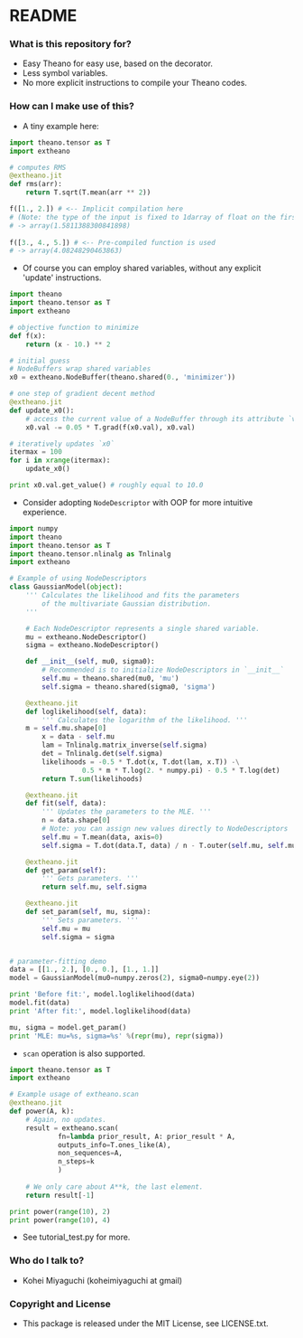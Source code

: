 # README #

### What is this repository for? ###

* Easy Theano for easy use, based on the decorator.
* Less symbol variables.
* No more explicit instructions to compile your Theano codes.

### How can I make use of this? ###

* A tiny example here:  
```python
import theano.tensor as T  
import extheano  

# computes RMS
@extheano.jit
def rms(arr):
    return T.sqrt(T.mean(arr ** 2))

f([1., 2.]) # <-- Implicit compilation here
# (Note: the type of the input is fixed to 1darray of float on the first call)  
# -> array(1.5811388300841898)  
  
f([3., 4., 5.]) # <-- Pre-compiled function is used  
# -> array(4.08248290463863)  
```  
  
* Of course you can employ shared variables, without any explicit 'update' instructions.  
```python
import theano
import theano.tensor as T
import extheano

# objective function to minimize
def f(x):
    return (x - 10.) ** 2

# initial guess
# NodeBuffers wrap shared variables
x0 = extheano.NodeBuffer(theano.shared(0., 'minimizer'))

# one step of gradient decent method
@extheano.jit
def update_x0():
    # access the current value of a NodeBuffer through its attribute `val`
    x0.val -= 0.05 * T.grad(f(x0.val), x0.val)

# iteratively updates `x0`
itermax = 100
for i in xrange(itermax):
    update_x0()

print x0.val.get_value() # roughly equal to 10.0
```

* Consider adopting `NodeDescriptor` with OOP for more intuitive experience.  
```python
import numpy
import theano
import theano.tensor as T
import theano.tensor.nlinalg as Tnlinalg
import extheano

# Example of using NodeDescriptors
class GaussianModel(object):
    ''' Calculates the likelihood and fits the parameters
        of the multivariate Gaussian distribution.
    '''

    # Each NodeDescriptor represents a single shared variable.
    mu = extheano.NodeDescriptor()
    sigma = extheano.NodeDescriptor()

    def __init__(self, mu0, sigma0):
        # Recommended is to initialize NodeDescriptors in `__init__`
        self.mu = theano.shared(mu0, 'mu')
        self.sigma = theano.shared(sigma0, 'sigma')

    @extheano.jit
    def loglikelihood(self, data):
        ''' Calculates the logarithm of the likelihood. '''
	m = self.mu.shape[0]
        x = data - self.mu
        lam = Tnlinalg.matrix_inverse(self.sigma)
        det = Tnlinalg.det(self.sigma)
        likelihoods = -0.5 * T.dot(x, T.dot(lam, x.T)) -\
	              0.5 * m * T.log(2. * numpy.pi) - 0.5 * T.log(det)
        return T.sum(likelihoods)

    @extheano.jit
    def fit(self, data):
        ''' Updates the parameters to the MLE. '''
        n = data.shape[0]
        # Note: you can assign new values directly to NodeDescriptors
        self.mu = T.mean(data, axis=0)
        self.sigma = T.dot(data.T, data) / n - T.outer(self.mu, self.mu)

    @extheano.jit
    def get_param(self):
        ''' Gets parameters. '''
        return self.mu, self.sigma

    @extheano.jit
    def set_param(self, mu, sigma):
        ''' Sets parameters. '''
        self.mu = mu
        self.sigma = sigma


# parameter-fitting demo
data = [[1., 2.], [0., 0.], [1., 1.]]
model = GaussianModel(mu0=numpy.zeros(2), sigma0=numpy.eye(2))

print 'Before fit:', model.loglikelihood(data)
model.fit(data)
print 'After fit:', model.loglikelihood(data)

mu, sigma = model.get_param()
print 'MLE: mu=%s, sigma=%s' %(repr(mu), repr(sigma)) 
```

* `scan` operation is also supported.  
```python
import theano.tensor as T
import extheano

# Example usage of extheano.scan
@extheano.jit
def power(A, k):
    # Again, no updates.
    result = extheano.scan(
            fn=lambda prior_result, A: prior_result * A,
            outputs_info=T.ones_like(A),
            non_sequences=A,
            n_steps=k
            )
    
    # We only care about A**k, the last element.
    return result[-1]

print power(range(10), 2)
print power(range(10), 4)
```

* See tutorial\_test.py for more.

### Who do I talk to? ###

* Kohei Miyaguchi (koheimiyaguchi at gmail)

### Copyright and License ###

* This package is released under the MIT License, see LICENSE.txt.
